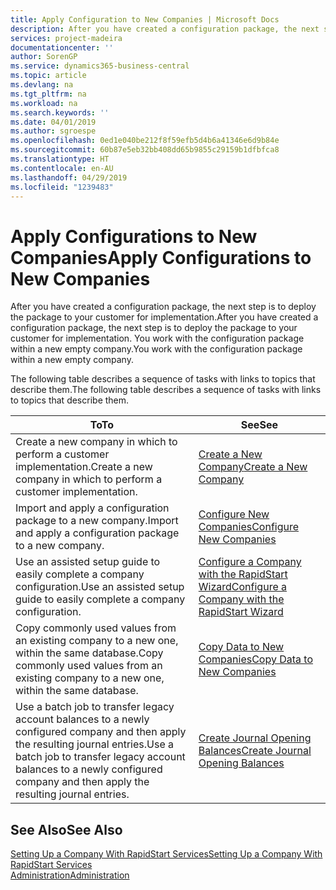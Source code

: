 ```yaml
---
title: Apply Configuration to New Companies | Microsoft Docs
description: After you have created a configuration package, the next step is to deploy the package to your customer for implementation. You use the configuration with a new empty company.
services: project-madeira
documentationcenter: ''
author: SorenGP
ms.service: dynamics365-business-central
ms.topic: article
ms.devlang: na
ms.tgt_pltfrm: na
ms.workload: na
ms.search.keywords: ''
ms.date: 04/01/2019
ms.author: sgroespe
ms.openlocfilehash: 0ed1e040be212f8f59efb5d4b6a41346e6d9b84e
ms.sourcegitcommit: 60b87e5eb32bb408dd65b9855c29159b1dfbfca8
ms.translationtype: HT
ms.contentlocale: en-AU
ms.lasthandoff: 04/29/2019
ms.locfileid: "1239483"
---
```

# <a name="apply-configurations-to-new-companies"></a><span data-ttu-id="14a8d-104">Apply Configurations to New Companies</span><span class="sxs-lookup"><span data-stu-id="14a8d-104">Apply Configurations to New Companies</span></span>
<span data-ttu-id="14a8d-105">After you have created a configuration package, the next step is to deploy the package to your customer for implementation.</span><span class="sxs-lookup"><span data-stu-id="14a8d-105">After you have created a configuration package, the next step is to deploy the package to your customer for implementation.</span></span> <span data-ttu-id="14a8d-106">You work with the configuration package within a new empty company.</span><span class="sxs-lookup"><span data-stu-id="14a8d-106">You work with the configuration package within a new empty company.</span></span>  

 <span data-ttu-id="14a8d-107">The following table describes a sequence of tasks with links to topics that describe them.</span><span class="sxs-lookup"><span data-stu-id="14a8d-107">The following table describes a sequence of tasks with links to topics that describe them.</span></span>

|<span data-ttu-id="14a8d-108">**To**</span><span class="sxs-lookup"><span data-stu-id="14a8d-108">**To**</span></span>|<span data-ttu-id="14a8d-109">**See**</span><span class="sxs-lookup"><span data-stu-id="14a8d-109">**See**</span></span>|  
|------------|-------------|  
|<span data-ttu-id="14a8d-110">Create a new company in which to perform a customer implementation.</span><span class="sxs-lookup"><span data-stu-id="14a8d-110">Create a new company in which to perform a customer implementation.</span></span>|[<span data-ttu-id="14a8d-111">Create a New Company</span><span class="sxs-lookup"><span data-stu-id="14a8d-111">Create a New Company</span></span>](admin-how-to-create-a-new-company.md)|  
|<span data-ttu-id="14a8d-112">Import and apply a configuration package to a new company.</span><span class="sxs-lookup"><span data-stu-id="14a8d-112">Import and apply a configuration package to a new company.</span></span>|[<span data-ttu-id="14a8d-113">Configure New Companies</span><span class="sxs-lookup"><span data-stu-id="14a8d-113">Configure New Companies</span></span>](admin-how-to-configure-new-companies.md)|  
|<span data-ttu-id="14a8d-114">Use an assisted setup guide to easily complete a company configuration.</span><span class="sxs-lookup"><span data-stu-id="14a8d-114">Use an assisted setup guide to easily complete a company configuration.</span></span>|[<span data-ttu-id="14a8d-115">Configure a Company with the RapidStart Wizard</span><span class="sxs-lookup"><span data-stu-id="14a8d-115">Configure a Company with the RapidStart Wizard</span></span>](admin-how-to-configure-a-company-with-the-rapidstart-wizard.md)|
|<span data-ttu-id="14a8d-116">Copy commonly used values from an existing company to a new one, within the same database.</span><span class="sxs-lookup"><span data-stu-id="14a8d-116">Copy commonly used values from an existing company to a new one, within the same database.</span></span>|[<span data-ttu-id="14a8d-117">Copy Data to New Companies</span><span class="sxs-lookup"><span data-stu-id="14a8d-117">Copy Data to New Companies</span></span>](admin-how-to-copy-data-to-new-companies.md)|  
|<span data-ttu-id="14a8d-118">Use a batch job to transfer legacy account balances to a newly configured company and then apply the resulting journal entries.</span><span class="sxs-lookup"><span data-stu-id="14a8d-118">Use a batch job to transfer legacy account balances to a newly configured company and then apply the resulting journal entries.</span></span>|[<span data-ttu-id="14a8d-119">Create Journal Opening Balances</span><span class="sxs-lookup"><span data-stu-id="14a8d-119">Create Journal Opening Balances</span></span>](admin-how-to-create-journal-opening-balances.md)|  

## <a name="see-also"></a><span data-ttu-id="14a8d-120">See Also</span><span class="sxs-lookup"><span data-stu-id="14a8d-120">See Also</span></span>  
[<span data-ttu-id="14a8d-121">Setting Up a Company With RapidStart Services</span><span class="sxs-lookup"><span data-stu-id="14a8d-121">Setting Up a Company With RapidStart Services</span></span>](admin-set-up-a-company-with-rapidstart.md)  
[<span data-ttu-id="14a8d-122">Administration</span><span class="sxs-lookup"><span data-stu-id="14a8d-122">Administration</span></span>](admin-setup-and-administration.md)
